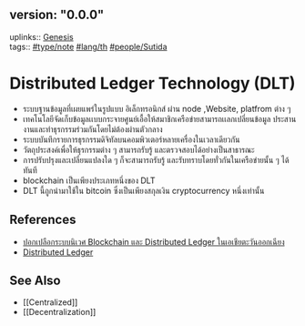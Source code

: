 ## version: "0.0.0"
uplinks:: [Genesis](app://obsidian.md/Genesis)  
tags:: [](app://obsidian.md/index.html#type/note)[#type/note](app://obsidian.md/index.html#type/note) [](app://obsidian.md/index.html#lang/th)[#lang/th](app://obsidian.md/index.html#lang/th) [](app://obsidian.md/index.html#people/Sutida)[#people/Sutida](app://obsidian.md/index.html#people/Sutida)

# Distributed Ledger Technology (DLT)
- ระบบฐานข้อมูลที่เผยแพร่ในรูปแบบ อิเล็กทรอนิกส์ ผ่าน node ,Website, platfrom ต่าง ๆ 
- เทคโนโลยีจัดเก็บข้อมูลเเบบกระจายศูนย์เอื้อให้สมาชิกเครือข่ายสามารถเเลกเปลี่ยนข้อมูล ประสานงานและทำธุรกรรมร่วมกันโดยไม่ต้องผ่านตัวกลาง
- ระบบบันทึกรายการธุรกรรมดิจิทัลบนคอมพิวเตอร์หลายเครื่องในเวลาเดียวกัน
- วัตถุประสงค์เพื่อให้ธุรกรรมต่าง ๆ สามารถรับรู้ และตรวจสอบได้อย่างเป็นสาธารณะ
- การปรับปรุงและเปลี่ยนแปลงใด ๆ ก็จะสามารถรับรู้ และรับทราบโดยทั่วกันในเครือข่ายนั้น ๆ ได้ทันที
- blockchain เป็นเพียงประเภทหนึ่งของ DLT
- DLT นี้ถูกนำมาใช้ใน bitcoin ซึ่งเป็นเพียงสกุลเงิน cryptocurrency หนึ่งเท่านั้น

## References
- [ปอกเปลือกระบบนิเวศ Blockchain และ Distributed Ledger ในเอเชียตะวันออกเฉียง](ใต้https://blog.getlinks.com/%E0%B8%9B%E0%B8%AD%E0%B8%81%E0%B9%80%E0%B8%9B%E0%B8%A5%E0%B8%B7%E0%B8%AD%E0%B8%81%E0%B8%A3%E0%B8%B0%E0%B8%9A%E0%B8%9A%E0%B8%99%E0%B8%B4%E0%B9%80%E0%B8%A7%E0%B8%A8-blockchain-%E0%B9%81%E0%B8%A5/)
- [Distributed Ledger](https://www.ceochannels.com/dictionary-d/distributed-ledger/)

## See Also
- [[Centralized]]
- [[Decentralization]]







